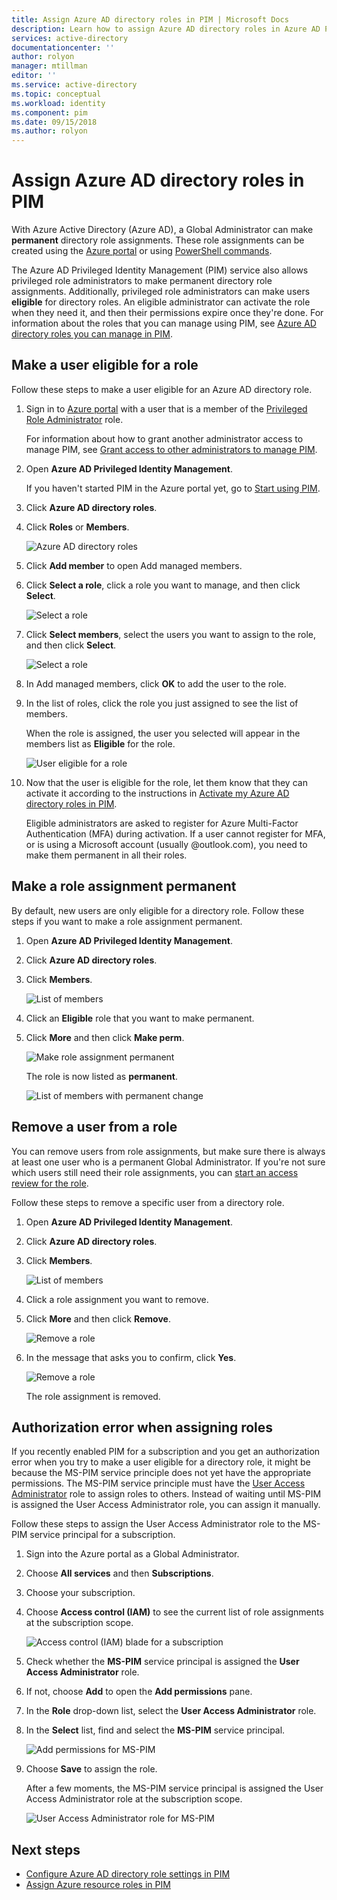 ```yaml
---
title: Assign Azure AD directory roles in PIM | Microsoft Docs
description: Learn how to assign Azure AD directory roles in Azure AD Privileged Identity Management (PIM).
services: active-directory
documentationcenter: ''
author: rolyon
manager: mtillman
editor: ''
ms.service: active-directory
ms.topic: conceptual
ms.workload: identity
ms.component: pim
ms.date: 09/15/2018
ms.author: rolyon
---
```


# Assign Azure AD directory roles in PIM

With Azure Active Directory (Azure AD), a Global Administrator can make **permanent** directory role assignments. These role assignments can be created using the [Azure portal](../users-groups-roles/directory-assign-admin-roles.md) or using [PowerShell commands](/powershell/module/azuread#directory_roles).

The Azure AD Privileged Identity Management (PIM) service also allows privileged role administrators to make permanent directory role assignments. Additionally, privileged role administrators can make users **eligible** for directory roles. An eligible administrator can activate the role when they need it, and then their permissions expire once they're done. For information about the roles that you can manage using PIM, see [Azure AD directory roles you can manage in PIM](pim-roles.md).

## Make a user eligible for a role

Follow these steps to make a user eligible for an Azure AD directory role.

1. Sign in to [Azure portal](https://portal.azure.com/) with a user that is a member of the [Privileged Role Administrator](../users-groups-roles/directory-assign-admin-roles.md#privileged-role-administrator) role.

    For information about how to grant another administrator access to manage PIM, see [Grant access to other administrators to manage PIM](pim-how-to-give-access-to-pim.md).

1. Open **Azure AD Privileged Identity Management**.

    If you haven't started PIM in the Azure portal yet, go to [Start using PIM](pim-getting-started.md).

1. Click **Azure AD directory roles**.

1. Click **Roles** or **Members**.

    ![Azure AD directory roles](./media/pim-how-to-add-role-to-user/pim-directory-roles.png)

1. Click **Add member** to open Add managed members.

1. Click **Select a role**, click a role you want to manage, and then click **Select**.

    ![Select a role](./media/pim-how-to-add-role-to-user/pim-select-a-role.png)

1. Click **Select members**, select the users you want to assign to the role, and then click **Select**.

    ![Select a role](./media/pim-how-to-add-role-to-user/pim-select-members.png)

1. In Add managed members, click **OK** to add the user to the role.

1. In the list of roles, click the role you just assigned to see the list of members.

     When the role is assigned, the user you selected will appear in the members list as **Eligible** for the role.

    ![User eligible for a role](./media/pim-how-to-add-role-to-user/pim-directory-role-eligible.png)

1. Now that the user is eligible for the role, let them know that they can activate it according to the instructions in [Activate my Azure AD directory roles in PIM](pim-how-to-activate-role.md).

    Eligible administrators are asked to register for Azure Multi-Factor Authentication (MFA) during activation. If a user cannot register for MFA, or is using a Microsoft account (usually @outlook.com), you need to make them permanent in all their roles.

## Make a role assignment permanent

By default, new users are only eligible for a directory role. Follow these steps if you want to make a role assignment permanent.

1. Open **Azure AD Privileged Identity Management**.

1. Click **Azure AD directory roles**.

1. Click **Members**.

    ![List of members](./media/pim-how-to-add-role-to-user/pim-directory-role-list-members.png)

1. Click an **Eligible** role that you want to make permanent.

1. Click **More** and then click **Make perm**.

    ![Make role assignment permanent](./media/pim-how-to-add-role-to-user/pim-make-perm.png)

    The role is now listed as **permanent**.

    ![List of members with permanent change](./media/pim-how-to-add-role-to-user/pim-directory-role-list-members-permanent.png)

## Remove a user from a role

You can remove users from role assignments, but make sure there is always at least one user who is a permanent Global Administrator. If you're not sure which users still need their role assignments, you can [start an access review for the role](pim-how-to-start-security-review.md).

Follow these steps to remove a specific user from a directory role.

1. Open **Azure AD Privileged Identity Management**.

1. Click **Azure AD directory roles**.

1. Click **Members**.

    ![List of members](./media/pim-how-to-add-role-to-user/pim-directory-role-list-members.png)

1. Click a role assignment you want to remove.

1. Click **More** and then click **Remove**.

    ![Remove a role](./media/pim-how-to-add-role-to-user/pim-remove-role.png)

1. In the message that asks you to confirm, click **Yes**.

    ![Remove a role](./media/pim-how-to-add-role-to-user/pim-remove-role-confirm.png)

    The role assignment is removed.

## Authorization error when assigning roles

If you recently enabled PIM for a subscription and you get an authorization error when you try to make a user eligible for a directory role, it might be because the MS-PIM service principle does not yet have the appropriate permissions. The MS-PIM service principle must have the [User Access Administrator](../../role-based-access-control/built-in-roles.md#user-access-administrator) role to assign roles to others. Instead of waiting until MS-PIM is assigned the User Access Administrator role, you can assign it manually.

Follow these steps to assign the User Access Administrator role to the MS-PIM service principal for a subscription.

1. Sign into the Azure portal as a Global Administrator.

1. Choose **All services** and then **Subscriptions**.

1. Choose your subscription.

1. Choose **Access control (IAM)** to see the current list of role assignments at the subscription scope.

   ![Access control (IAM) blade for a subscription](./media/pim-how-to-add-role-to-user/ms-pim-access-control.png)

1. Check whether the **MS-PIM** service principal is assigned the **User Access Administrator** role.

1. If not, choose **Add** to open the **Add permissions** pane.

1. In the **Role** drop-down list, select the **User Access Administrator** role.

1. In the **Select** list, find and select the **MS-PIM** service principal.

   ![Add permissions for MS-PIM](./media/pim-how-to-add-role-to-user/ms-pim-add-permissions.png)

1. Choose **Save** to assign the role.

   After a few moments, the MS-PIM service principal is assigned the User Access Administrator role at the subscription scope.

   ![User Access Administrator role for MS-PIM](./media/pim-how-to-add-role-to-user/ms-pim-user-access-administrator.png)


## Next steps

- [Configure Azure AD directory role settings in PIM](pim-how-to-change-default-settings.md)
- [Assign Azure resource roles in PIM](pim-resource-roles-assign-roles.md)
